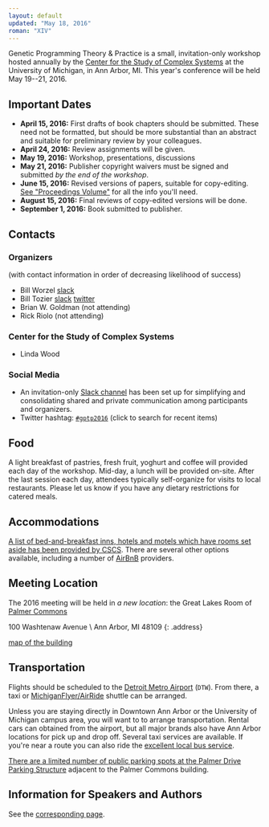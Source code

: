 ```yaml
---
layout: default
updated: "May 18, 2016"
roman: "XIV"
---
```

Genetic Programming Theory & Practice is a small, invitation-only workshop hosted annually by the [Center for the Study of Complex Systems](http://www.lsa.umich.edu/cscs/) at the University of Michigan, in Ann Arbor, MI. This year's conference will be held May 19--21, 2016.

## Important Dates

- **April 15, 2016:** First drafts of book chapters should be submitted. These need not be formatted, but should be more substantial than an abstract and suitable for preliminary review by your colleagues.
- **April 24, 2016:** Review assignments will be given.
- **May 19, 2016:** Workshop, presentations, discussions
- **May 21, 2016:** Publisher copyright waivers must be signed and submitted _by the end of the workshop_.
- **June 15, 2016:** Revised versions of papers, suitable for copy-editing. [See "Proceedings Volume"](contributions.html#proceedings-volume) for all the info you'll need.
- **August 15, 2016:** Final reviews of copy-edited versions will be done.
- **September 1, 2016:** Book submitted to publisher.



## Contacts

### Organizers

(with contact information in order of decreasing likelihood of success)

- Bill Worzel [slack](https://gptp-workshop.slack.com/messages/@billw/)
- Bill Tozier [slack](https://gptp-workshop.slack.com/messages/@bill_tozier/) [twitter](https://twitter.com/vaguery)
- Brian W. Goldman (not attending)
- Rick Riolo (not attending)

### Center for the Study of Complex Systems

- Linda Wood

### Social Media

- An invitation-only [Slack channel](http://gptp-workshop.slack.com) has been set up for simplifying and consolidating shared and private communication among participants and organizers.
- Twitter hashtag: [`#gptp2016`](https://twitter.com/search?f=tweets&q=%23gptp2016) (click to search for recent items)


## Food

A light breakfast of pastries, fresh fruit, yoghurt and coffee will provided each day of the workshop. Mid-day, a lunch will be provided on-site. After the last session each day, attendees typically self-organize for visits to local restaurants. Please let us know if you have any dietary restrictions for catered meals.

## Accommodations

[A list of bed-and-breakfast inns, hotels and motels which have rooms set aside has been provided by CSCS](/2016/accommodations.html). There are several other options available, including a number of [AirBnB](https://www.airbnb.com) providers.

## Meeting Location

The 2016 meeting will be held in _a new location_: the Great Lakes Room of [Palmer Commons](https://palmercommons.umich.edu)

100 Washtenaw Avenue \\
Ann Arbor, MI 48109
{: .address}

[map of the building](https://palmercommons.umich.edu/article/map)

## Transportation

Flights should be scheduled to the [Detroit Metro Airport](http://www.metroairport.com) (`DTW`). From there, a taxi or [MichiganFlyer/AirRide](http://www.michiganflyer.com) shuttle can be arranged.

Unless you are staying directly in Downtown Ann Arbor or the University of Michigan campus area, you will want to to arrange transportation. Rental cars can obtained from the airport, but all major brands also have Ann Arbor locations for pick up and drop off. Several taxi services are available. If you're near a route you can also ride the [excellent local bus service](http://www.theride.org).

[There are a limited number of public parking spots at the Palmer Drive Parking Structure](https://palmercommons.umich.edu/article/parking) adjacent to the Palmer Commons building.

## Information for Speakers and Authors

See the [corresponding page](/2016/contributions.html).
